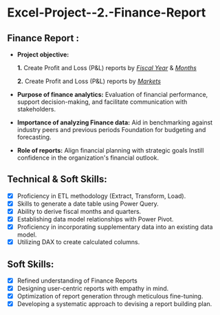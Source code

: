 # Excel-Project--2.-Finance-Report
## Finance Report :

- **Project objective:** 

    **1.** Create Profit and Loss (P&L) reports by _[Fiscal Year](https://github.com/Kdnayi/Excel-Project--2.-Finance-Report/blob/main/P%20%26%20L%20Statement%20by%20Fiscal%20Year.pdf)_ & _[Months](https://github.com/Kdnayi/Excel-Project--2.-Finance-Report/blob/main/P%20%26%20L%20Statement%20by%20Fiscal%20Month.pdf)_ 

   **2.** Create Profit and Loss (P&L) reports by _[Markets](https://github.com/Kdnayi/Excel-Project--2.-Finance-Report/blob/main/P%20%26%20L%20statement%20by%20market.pdf)_

- **Purpose of finance analytics:** Evaluation of financial performance, support decision-making, and facilitate communication with stakeholders.

- **Importance of analyzing Finance data:** Aid in benchmarking against industry peers and previous periods Foundation for budgeting and forecasting.

- **Role of reports:** Align financial planning with strategic goals Instill confidence in the organization's financial outlook.


## Technical & Soft Skills:
- [x]	Proficiency in ETL methodology (Extract, Transform, Load).
- [x]	Skills to generate a date table using Power Query.
- [x]	Ability to derive fiscal months and quarters.
- [x]	Establishing data model relationships with Power Pivot.
- [x]	Proficiency in incorporating supplementary data into an existing data model.
- [x]	Utilizing DAX to create calculated columns.

## Soft Skills:
- [x]	Refined understanding of Finance Reports
- [x]	Designing user-centric reports with empathy in mind.
- [x]	Optimization of report generation through meticulous fine-tuning.
- [x]	Developing a systematic approach to devising a report building plan.
